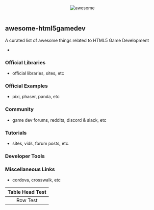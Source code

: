 <p align="center">
  <br>
  <img src="https://upload.wikimedia.org/wikipedia/commons/thumb/6/61/HTML5_logo_and_wordmark.svg/240px-HTML5_logo_and_wordmark.svg.png" alt="awesome">
  <br>
  <br>
</p>

## awesome-html5gamedev
A curated list of awesome things related to HTML5 Game Development

- 

### Official Libraries
- official libraries, sites, etc

### Official Examples
- pixi, phaser, panda, etc

### Community
- game dev forums, reddits, discord & slack, etc

### Tutorials
- sites, vids, forum posts, etc.

### Developer Tools

### Miscellaneous Links
- cordova, crosswalk, etc

| Table Head Test |
|:-------------:  |
| Row Test        | 
